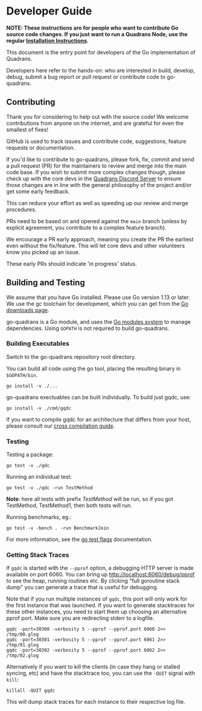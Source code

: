 Developer Guide
=============================

**NOTE: These instructions are for people who want to contribute Go source code changes. If you just want to run a Quadrans Node, use the regular [Installation Instructions](../nodes/index).**

This document is the entry point for developers of the Go implementation of Quadrans.

Developers here refer to the hands-on: who are interested in build, develop, debug, submit a bug report or pull request or contribute code to go-quadrans.

## Contributing

Thank you for considering to help out with the source code! We welcome contributions from anyone on the internet, and are grateful for even the smallest of fixes!

GitHub is used to track issues and contribute code, suggestions, feature requests or documentation.

If you'd like to contribute to go-quadrans, please fork, fix, commit and send a pull request (PR) for the maintainers to review and merge into the main code base. If you wish to submit more complex changes though, please check up with the core devs in the [Quadrans Discord Server](https://discord.gg/2bMpuU9Z) to ensure those changes are in line with the general philosophy of the project and/or get some early feedback. 

This can reduce your effort as well as speeding up our review and merge procedures.

PRs need to be based on and opened against the `main` branch (unless by explicit agreement, you contribute to a complex feature branch).

We encourage a PR early approach, meaning you create the PR the earliest even without the fix/feature. This will let core devs and other volunteers know you picked up an issue.

These early PRs should indicate 'in progress' status.

## Building and Testing

We assume that you have Go installed. Please use Go version 1.13 or later. We use the gc toolchain for development, which you can get from the [Go downloads page](https://golang.org/doc/install).

go-quadrans is a Go module, and uses the [Go modules system](https://github.com/golang/go/wiki/Modules) to manage dependencies. Using `GOPATH` is not required to build go-quadrans.

### Building Executables

Switch to the go-quadrans repository root directory.

You can build all code using the go tool, placing the resulting binary in `$GOPATH/bin`.

```text
go install -v ./...
```

go-quadrans exectuables can be built individually. To build just gqdc, use:

```text
go install -v ./cmd/gqdc
```

If you want to compile gqdc for an architecture that differs from your host, please consult our [cross compilation guide](../nodes/build/cross-compile).

### Testing

Testing a package:

```
go test -v ./qdc
```

Running an individual test:

```
go test -v ./qdc -run TestMethod
```

**Note**: here all tests with prefix _TestMethod_ will be run, so if you got TestMethod, TestMethod1, then both tests will run.

Running benchmarks, eg.:

```
go test -v -bench . -run BenchmarkJoin
```

For more information, see the [go test flags](https://golang.org/cmd/go/#hdr-Testing_flags) documentation.

### Getting Stack Traces

If `gqdc` is started with the `--pprof` option, a debugging HTTP server is made available on port 6060. You can bring up <http://localhost:6060/debug/pprof> to see the heap, running routines etc. By clicking "full goroutine stack dump" you can generate a trace that is useful for debugging.

Note that if you run multiple instances of `gqdc`, this port will only work for the first instance that was launched. If you want to generate stacktraces for these other instances, you need to start them up choosing an alternative pprof port. Make sure you are redirecting stderr to a logfile.

```
gqdc -port=30300 -verbosity 5 --pprof --pprof.port 6060 2>> /tmp/00.glog
gqdc -port=30301 -verbosity 5 --pprof --pprof.port 6061 2>> /tmp/01.glog
gqdc -port=30302 -verbosity 5 --pprof --pprof.port 6062 2>> /tmp/02.glog
```

Alternatively if you want to kill the clients (in case they hang or stalled syncing, etc) and have the stacktrace too, you can use the `-QUIT` signal with `kill`:

```
killall -QUIT gqdc
```

This will dump stack traces for each instance to their respective log file.
